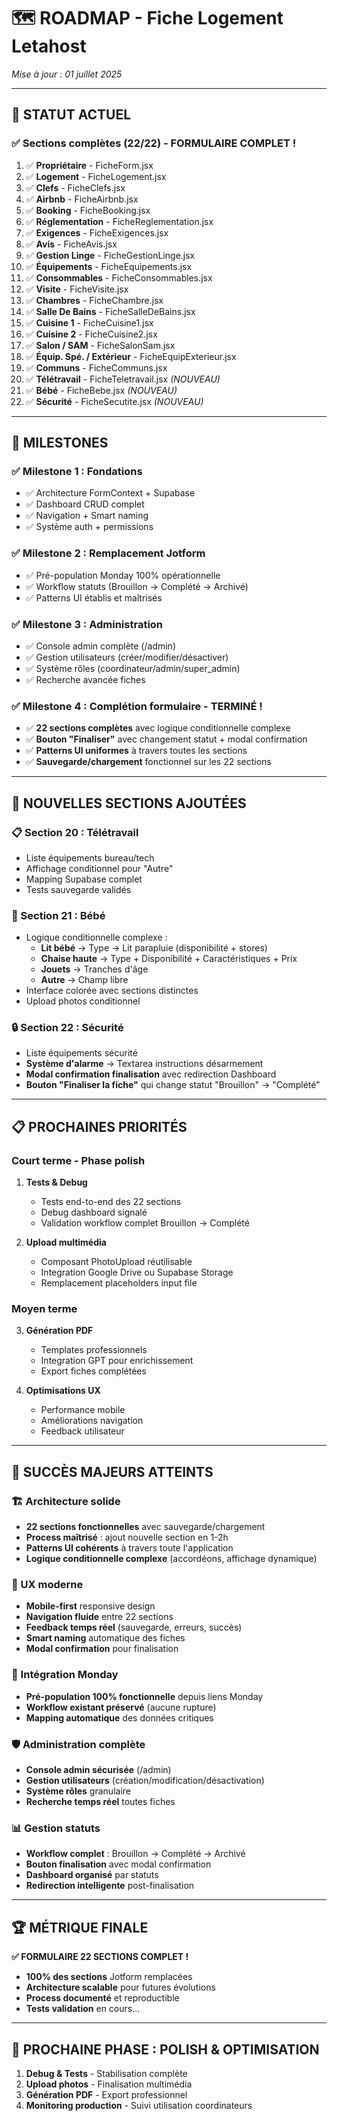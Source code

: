 # 🗺️ ROADMAP - Fiche Logement Letahost
*Mise à jour : 01 juillet 2025*

---

## 🎯 **STATUT ACTUEL**

### **✅ Sections complètes** (22/22) - **FORMULAIRE COMPLET !**
1. ✅ **Propriétaire** - FicheForm.jsx
2. ✅ **Logement** - FicheLogement.jsx  
3. ✅ **Clefs** - FicheClefs.jsx
4. ✅ **Airbnb** - FicheAirbnb.jsx
5. ✅ **Booking** - FicheBooking.jsx
6. ✅ **Réglementation** - FicheReglementation.jsx
7. ✅ **Exigences** - FicheExigences.jsx
8. ✅ **Avis** - FicheAvis.jsx
9. ✅ **Gestion Linge** - FicheGestionLinge.jsx
10. ✅ **Équipements** - FicheEquipements.jsx
11. ✅ **Consommables** - FicheConsommables.jsx
12. ✅ **Visite** - FicheVisite.jsx
13. ✅ **Chambres** - FicheChambre.jsx
14. ✅ **Salle De Bains** - FicheSalleDeBains.jsx
15. ✅ **Cuisine 1** - FicheCuisine1.jsx
16. ✅ **Cuisine 2** - FicheCuisine2.jsx
17. ✅ **Salon / SAM** - FicheSalonSam.jsx
18. ✅ **Équip. Spé. / Extérieur** - FicheEquipExterieur.jsx
19. ✅ **Communs** - FicheCommuns.jsx
20. ✅ **Télétravail** - FicheTeletravail.jsx *(NOUVEAU)*
21. ✅ **Bébé** - FicheBebe.jsx *(NOUVEAU)*
22. ✅ **Sécurité** - FicheSecutite.jsx *(NOUVEAU)*

---

## 🏁 **MILESTONES**

### **✅ Milestone 1 : Fondations** 
- ✅ Architecture FormContext + Supabase
- ✅ Dashboard CRUD complet
- ✅ Navigation + Smart naming
- ✅ Système auth + permissions

### **✅ Milestone 2 : Remplacement Jotform**
- ✅ Pré-population Monday 100% opérationnelle
- ✅ Workflow statuts (Brouillon → Complété → Archivé)
- ✅ Patterns UI établis et maîtrisés

### **✅ Milestone 3 : Administration** 
- ✅ Console admin complète (/admin)
- ✅ Gestion utilisateurs (créer/modifier/désactiver)
- ✅ Système rôles (coordinateur/admin/super_admin)
- ✅ Recherche avancée fiches

### **✅ Milestone 4 : Complétion formulaire** - **TERMINÉ !**
- ✅ **22 sections complètes** avec logique conditionnelle complexe
- ✅ **Bouton "Finaliser"** avec changement statut + modal confirmation
- ✅ **Patterns UI uniformes** à travers toutes les sections
- ✅ **Sauvegarde/chargement** fonctionnel sur les 22 sections

---

## 🎉 **NOUVELLES SECTIONS AJOUTÉES**

### **📋 Section 20 : Télétravail**
- Liste équipements bureau/tech
- Affichage conditionnel pour "Autre"
- Mapping Supabase complet
- Tests sauvegarde validés

### **👶 Section 21 : Bébé**
- Logique conditionnelle complexe :
  - **Lit bébé** → Type → Lit parapluie (disponibilité + stores)
  - **Chaise haute** → Type + Disponibilité + Caractéristiques + Prix
  - **Jouets** → Tranches d'âge
  - **Autre** → Champ libre
- Interface colorée avec sections distinctes
- Upload photos conditionnel

### **🔒 Section 22 : Sécurité**  
- Liste équipements sécurité
- **Système d'alarme** → Textarea instructions désarmement
- **Modal confirmation finalisation** avec redirection Dashboard
- **Bouton "Finaliser la fiche"** qui change statut "Brouillon" → "Complété"

---

## 📋 **PROCHAINES PRIORITÉS**

### **Court terme - Phase polish** 
1. **Tests & Debug**
   - Tests end-to-end des 22 sections
   - Debug dashboard signalé
   - Validation workflow complet Brouillon → Complété

2. **Upload multimédia**
   - Composant PhotoUpload réutilisable
   - Integration Google Drive ou Supabase Storage
   - Remplacement placeholders input file

### **Moyen terme**
3. **Génération PDF**
   - Templates professionnels
   - Integration GPT pour enrichissement
   - Export fiches complétées

4. **Optimisations UX**
   - Performance mobile
   - Améliorations navigation
   - Feedback utilisateur

---

## 🎊 **SUCCÈS MAJEURS ATTEINTS**

### **🏗️ Architecture solide**
- **22 sections fonctionnelles** avec sauvegarde/chargement
- **Process maîtrisé** : ajout nouvelle section en 1-2h
- **Patterns UI cohérents** à travers toute l'application
- **Logique conditionnelle complexe** (accordéons, affichage dynamique)

### **🚀 UX moderne**
- **Mobile-first** responsive design
- **Navigation fluide** entre 22 sections
- **Feedback temps réel** (sauvegarde, erreurs, succès)
- **Smart naming** automatique des fiches
- **Modal confirmation** pour finalisation

### **🔗 Intégration Monday**
- **Pré-population 100% fonctionnelle** depuis liens Monday
- **Workflow existant préservé** (aucune rupture)
- **Mapping automatique** des données critiques

### **🛡️ Administration complète**
- **Console admin sécurisée** (/admin)
- **Gestion utilisateurs** (création/modification/désactivation)
- **Système rôles** granulaire
- **Recherche temps réel** toutes fiches

### **📊 Gestion statuts**
- **Workflow complet** : Brouillon → Complété → Archivé
- **Bouton finalisation** avec modal confirmation
- **Dashboard organisé** par statuts
- **Redirection intelligente** post-finalisation

---

## 🏆 **MÉTRIQUE FINALE**

**✅ FORMULAIRE 22 SECTIONS COMPLET !**
- **100% des sections** Jotform remplacées
- **Architecture scalable** pour futures évolutions
- **Process documenté** et reproductible
- **Tests validation** en cours... 

---

## 🔄 **PROCHAINE PHASE : POLISH & OPTIMISATION**

1. **Debug & Tests** - Stabilisation complète
2. **Upload photos** - Finalisation multimédia  
3. **Génération PDF** - Export professionnel
4. **Monitoring production** - Suivi utilisation coordinateurs